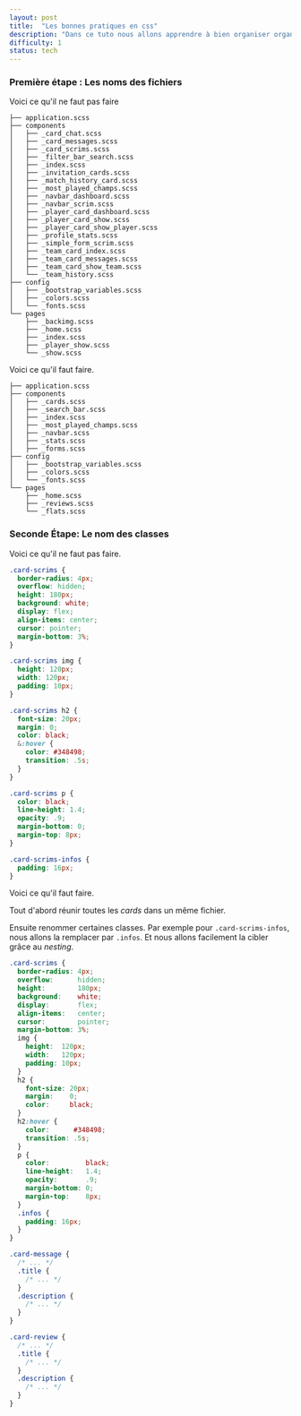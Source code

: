 ```yaml
---
layout: post
title:  "Les bonnes pratiques en css"
description: "Dans ce tuto nous allons apprendre à bien organiser organiser ses fichiers et classes css dans une application Ruby on Rails."
difficulty: 1
status: tech
---
```


### Première étape : Les noms des fichiers

Voici ce qu'il ne faut pas faire

```
├── application.scss
├── components
│   ├── _card_chat.scss
│   ├── _card_messages.scss
│   ├── _card_scrims.scss
│   ├── _filter_bar_search.scss
│   ├── _index.scss
│   ├── _invitation_cards.scss
│   ├── _match_history_card.scss
│   ├── _most_played_champs.scss
│   ├── _navbar_dashboard.scss
│   ├── _navbar_scrim.scss
│   ├── _player_card_dashboard.scss
│   ├── _player_card_show.scss
│   ├── _player_card_show_player.scss
│   ├── _profile_stats.scss
│   ├── _simple_form_scrim.scss
│   ├── _team_card_index.scss
│   ├── _team_card_messages.scss
│   ├── _team_card_show_team.scss
│   └── _team_history.scss
├── config
│   ├── _bootstrap_variables.scss
│   ├── _colors.scss
│   └── _fonts.scss
└── pages
    ├── _backimg.scss
    ├── _home.scss
    ├── _index.scss
    ├── _player_show.scss
    └── _show.scss
```

Voici ce qu'il faut faire.

```
├── application.scss
├── components
│   ├── _cards.scss
│   ├── _search_bar.scss
│   ├── _index.scss
│   ├── _most_played_champs.scss
│   ├── _navbar.scss
│   ├── _stats.scss
│   ├── _forms.scss
├── config
│   ├── _bootstrap_variables.scss
│   ├── _colors.scss
│   └── _fonts.scss
└── pages
    ├── _home.scss
    ├── _reviews.scss
    └── _flats.scss
```

### Seconde Étape: Le nom des classes

Voici ce qu'il ne faut pas faire.

```scss
.card-scrims {
  border-radius: 4px;
  overflow: hidden;
  height: 180px;
  background: white;
  display: flex;
  align-items: center;
  cursor: pointer;
  margin-bottom: 3%;
}

.card-scrims img {
  height: 120px;
  width: 120px;
  padding: 10px;
}

.card-scrims h2 {
  font-size: 20px;
  margin: 0;
  color: black;
  &:hover {
    color: #348498;
    transition: .5s;
  }
}

.card-scrims p {
  color: black;
  line-height: 1.4;
  opacity: .9;
  margin-bottom: 0;
  margin-top: 8px;
}

.card-scrims-infos {
  padding: 16px;
}
```

Voici ce qu'il faut faire.

Tout d'abord réunir toutes les *cards* dans un même fichier.

Ensuite renommer certaines classes. Par exemple pour `.card-scrims-infos`, nous allons la remplacer par `.infos`. Et nous allons facilement la cibler grâce au *nesting*.

```scss
.card-scrims {
  border-radius: 4px;
  overflow:      hidden;
  height:        180px;
  background:    white;
  display:       flex;
  align-items:   center;
  cursor:        pointer;
  margin-bottom: 3%;
  img {
    height:  120px;
    width:   120px;
    padding: 10px;
  }
  h2 {
    font-size: 20px;
    margin:    0;
    color:     black;
  }
  h2:hover {
    color:      #348498;
    transition: .5s;
  }
  p {
    color:         black;
    line-height:   1.4;
    opacity:       .9;
    margin-bottom: 0;
    margin-top:    8px;
  }
  .infos {
    padding: 16px;
  }
}

.card-message {
  /* ... */
  .title {
    /* ... */
  }
  .description {
    /* ... */
  }
}

.card-review {
  /* ... */
  .title {
    /* ... */
  }
  .description {
    /* ... */
  }
}
```
